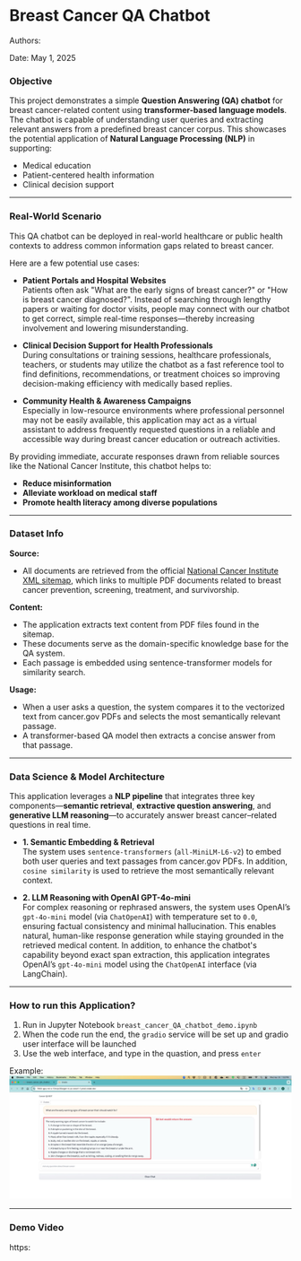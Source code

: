 # Breast Cancer QA Chatbot 

Authors: 

Date: May 1, 2025

### Objective

This project demonstrates a simple **Question Answering (QA) chatbot** for breast cancer-related content using **transformer-based language models**. The chatbot is capable of understanding user queries and extracting relevant answers from a predefined breast cancer corpus. This showcases the potential application of **Natural Language Processing (NLP)** in supporting:

- Medical education  
- Patient-centered health information  
- Clinical decision support  

---


### Real-World Scenario

This QA chatbot can be deployed in real-world healthcare or public health contexts to address common information gaps related to breast cancer. 

Here are a few potential use cases:

- **Patient Portals and Hospital Websites**  
  Patients often ask "What are the early signs of breast cancer?" or "How is breast cancer diagnosed?". Instead of searching through lengthy papers or waiting for doctor visits, people may connect with our chatbot to get correct, simple real-time responses—thereby increasing involvement and lowering misunderstanding.

- **Clinical Decision Support for Health Professionals**  
  During consultations or training sessions, healthcare professionals, teachers, or students may utilize the chatbot as a fast reference tool to find definitions, recommendations, or treatment choices so improving decision-making efficiency with medically based replies.

- **Community Health & Awareness Campaigns**  
  Especially in low-resource environments where professional personnel may not be easily available, this application may act as a virtual assistant to address frequently requested questions in a reliable and accessible way during breast cancer education or outreach activities.

By providing immediate, accurate responses drawn from reliable sources like the National Cancer Institute, this chatbot helps to:
- **Reduce misinformation**
- **Alleviate workload on medical staff**
- **Promote health literacy among diverse populations**


---

### Dataset Info

**Source:**

- All documents are retrieved from the official [National Cancer Institute XML sitemap](https://www.cancer.gov/sitemaps/pageinstructions.xml), which links to multiple PDF documents related to breast cancer prevention, screening, treatment, and survivorship.

**Content:**

- The application extracts text content from PDF files found in the sitemap.
- These documents serve as the domain-specific knowledge base for the QA system.
- Each passage is embedded using sentence-transformer models for similarity search.

**Usage:**

- When a user asks a question, the system compares it to the vectorized text from cancer.gov PDFs and selects the most semantically relevant passage.
- A transformer-based QA model then extracts a concise answer from that passage.

---

### Data Science & Model Architecture


This application leverages a **NLP pipeline** that integrates three key components—**semantic retrieval**, **extractive question answering**, and **generative LLM reasoning**—to accurately answer breast cancer–related questions in real time.


- **1. Semantic Embedding & Retrieval**  
  The system uses `sentence-transformers` (`all-MiniLM-L6-v2`) to embed both user queries and text passages from cancer.gov PDFs. In addition, `cosine similarity` is used to retrieve the most semantically relevant context.


- **2. LLM Reasoning with OpenAI GPT-4o-mini**  
  For complex reasoning or rephrased answers, the system uses OpenAI’s `gpt-4o-mini` model (via `ChatOpenAI`) with temperature set to `0.0`, ensuring factual consistency and minimal hallucination. This enables natural, human-like response generation while staying grounded in the retrieved medical content. In addition, to enhance the chatbot's capability beyond exact span extraction, this application integrates OpenAI’s `gpt-4o-mini` model using the `ChatOpenAI` interface (via LangChain).



---

### How to run this Application?

1. Run in Jupyter Notebook `breast_cancer_QA_chatbot_demo.ipynb`
2. When the code run the end, the `gradio` service will be set up and gradio user interface will be launched
3. Use the web interface, and type in the quastion, and press `enter`

Example:
![alt text](<./Picture/CleanShot.jpg>)


---

### Demo Video

https:
